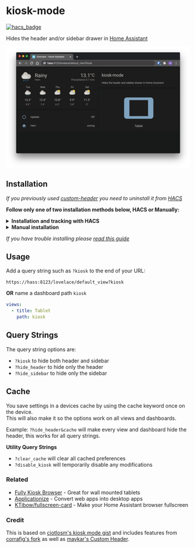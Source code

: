 # kiosk-mode

[![hacs_badge](https://img.shields.io/badge/HACS-Default-orange.svg)](https://github.com/custom-components/hacs)

Hides the header and/or sidebar drawer in [Home Assistant](https://www.home-assistant.io/)

![image](example1.png)

## Installation

*If you previously used [custom-header](https://github.com/maykar/custom-header) you need to uninstall it from [HACS](https://hacs.xyz/)*<br>

**Follow only one of two installation methods below, HACS or Manually:**

<details>
  <summary><b>Installation and tracking with HACS</b></summary>

* In the "Frontend" section of [HACS](https://github.com/hacs/integration) hit the plus icon in the bottom right
* Search for `Kiosk Mode` and install it
* If using YAML mode or if HACS doesn't automatically add it you'll need to add the resource below

YAML mode users will add it to their [configuration.yaml](https://www.home-assistant.io/lovelace/dashboards-and-views/#adding-more-dashboards-with-yaml) file.
Non-YAML mode, or Storage Mode, users can find resources in their sidebar under `"Configuration" > "Lovelace Dashboards" > "Resources"`

```yaml
resources:
  - url: /hacsfiles/kiosk-mode/kiosk-mode.js
    type: module
```

</details>

<details>
  <summary><b>Manual installation</b></summary>

* Download [kiosk-mode.js](https://raw.githubusercontent.com/matt8707/kiosk-mode/master/kiosk-mode.js) and place it in your `www` folder
* Add the resource below

YAML mode users add it to their [configuration.yaml](https://www.home-assistant.io/lovelace/dashboards-and-views/#adding-more-dashboards-with-yaml) file.
Non-YAML mode, or Storage Mode, users can find resources in their sidebar under `"Configuration" > "Lovelace Dashboards" > "Resources"`

```yaml
resources:
  # You'll need to update the version number at the end of the url after every update.
  - url: /local/kiosk-mode.js?v=1.2.1
    type: module
```

</details>

*If you have trouble installing please [read this guide](https://github.com/thomasloven/hass-config/wiki/Lovelace-Plugins)*

## Usage
Add a query string such as `?kiosk` to the end of your URL:

```
https://hass:8123/lovelace/default_view?kiosk
```

**OR** name a dashboard path `kiosk`

```yaml
views:
  - title: Tablet
    path: kiosk

```

## Query Strings

The query string options are:

* `?kiosk` to hide both header and sidebar
* `?hide_header` to hide only the header
* `?hide_sidebar` to hide only the sidebar

## Cache

You save settings in a devices cache by using the cache keyword once on the device.<br>This will also make it so the options work on all views and dashboards.

Example: `?hide_header&cache` will make every view and dashboard hide the header, this works for all query strings.

**Utility Query Strings**

* `?clear_cache` will clear all cached preferences
* `?disable_kiosk` will temporarily disable any modifications

### Related

* [Fully Kiosk Browser](https://www.fully-kiosk.com/) - Great for wall mounted tablets
* [Applicationize](https://applicationize.me/) - Convert web apps into desktop apps
* [KTibow/fullscreen-card](https://github.com/KTibow/fullscreen-card) - Make your Home Assistant browser fullscreen

### Credit
This is based on [ciotlosm's kiosk mode gist](https://gist.github.com/ciotlosm/1f09b330aa5bd5ea87b59f33609cc931) and includes features from [corrafig's fork](https://gist.github.com/corrafig/c8288df960e7f59e82c12d14de26fde8) as well as [maykar's Custom Header](https://github.com/maykar/custom-header/).
